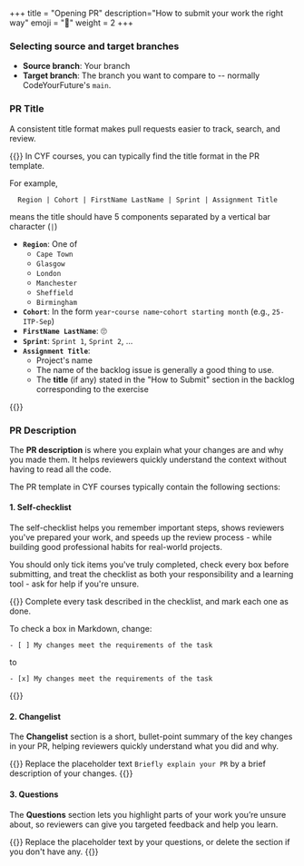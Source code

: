 +++
title = "Opening PR"
description="How to submit your work the right way"
emoji = "🔀"
weight = 2
+++

### Selecting source and target branches
- **Source branch**: Your branch
- **Target branch**: The branch you want to compare to -- normally CodeYourFuture's `main`.

### PR Title
A consistent title format makes pull requests easier to track, search, and review.

{{<note type="note" title="In CYF Course">}}
In CYF courses, you can typically find the title format in the PR template.

For example,
```
  Region | Cohort | FirstName LastName | Sprint | Assignment Title
```  
means the title should have 5 components separated by a vertical bar character (`|`)

- **`Region`**: One of 
  - `Cape Town`
  - `Glasgow`
  - `London`
  - `Manchester`
  - `Sheffield`
  - `Birmingham`
- **`Cohort`**: In the form `year`-`course name`-`cohort starting month` (e.g., `25-ITP-Sep`)
- **`FirstName LastName`**: 🙄
- **`Sprint`**: `Sprint 1`, `Sprint 2`, ...
- **`Assignment Title`**:
  - Project's name
  - The name of the backlog issue is generally a good thing to use.
  - The **title** (if any) stated in the "How to Submit" section in the backlog corresponding to
    the exercise

{{</note>}}

### PR Description

The **PR description** is where you explain what your changes are and why you made them.
It helps reviewers quickly understand the context without having to read all the code.

The PR template in CYF courses typically contain the following sections:

#### 1. Self-checklist

The self-checklist helps you remember important steps, shows reviewers you've prepared your work, 
and speeds up the review process - while building good professional habits for real-world projects.

You should only tick items you've truly completed, check every box before submitting, 
and treat the checklist as both your responsibility and a learning tool - ask for help if you're 
unsure.

{{<note type="note" title="In CYF Course">}}
Complete every task described in the checklist, and mark each one as done.

To check a box in Markdown, change:
```
- [ ] My changes meet the requirements of the task
```
to
```
- [x] My changes meet the requirements of the task
```
{{</note>}}

#### 2. Changelist

The **Changelist** section is a short, bullet-point summary of the key changes in your PR, 
helping reviewers quickly understand what you did and why.

{{<note type="note" title="In CYF Course">}}
Replace the placeholder text `Briefly explain your PR` by a brief description of your changes.
{{</note>}}

#### 3. Questions

The **Questions** section lets you highlight parts of your work you’re unsure about, 
so reviewers can give you targeted feedback and help you learn.

{{<note type="note" title="In CYF Course">}}
Replace the placeholder text by your questions, or delete the section if you don't have any.
{{</note>}}
